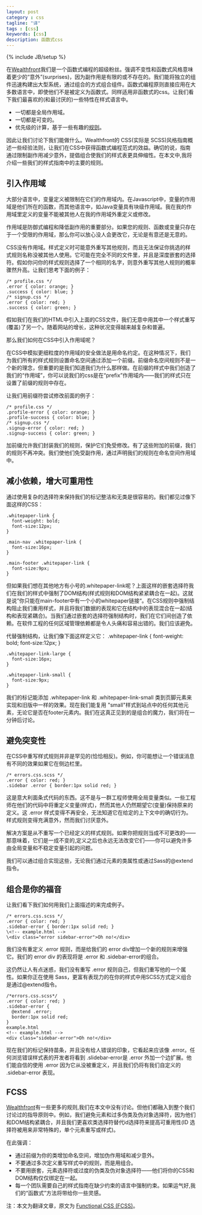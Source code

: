 ```yaml
---
layout: post
category : css
tagline: "译"
tags : [css]
keywords: [css]
description: 函数式css
---
```

{% include JB/setup %}

在[Wealthfront](https://www.wealthfront.com/engineering "前端风暴")我们是一个函数式编程的超级粉丝。强调不变性和函数式风格意味着更少的“意外”(surprises)，因为副作用是有限的或不存在的。我们能将独立的组件迅速构建出大型系统，通过组合的方式组合组件。函数式编程原则直接应用在大多数语言中，即使他们不是被定义为函数式。同样适用非函数式的css。让我们看下我们最喜欢的(和最讨厌的)一些特性在样式语言中。

+ 一切都是全局作用域。
+ 一切都是可变的。
+ 优先级的计算，基于一些有趣的[规则](http://www.w3.org/TR/css3-selectors/#specificity "w3c css3 selectors")。

因此让我们讨论下我们能做什么。Wealthfront的 CSS(实际是 SCSS)风格指南概述一些经验法则，让我们在CSS中获得函数式编程范式的效益。确切的说，指南通过限制副作用减少意外，提倡组合使我们的样式表更具伸缩性。在本文中,我将介绍一些我们的样式指南中的主要的规则。

## 引入作用域 ##

大部分语言中，变量定义被限制在它们的作用域内。在Javascript中，变量的作用域是他们所在的函数，而其他语言中，如Java变量具有块级作用域。我在我的作用域里定义的变量不能被其他人在我的作用域外重定义或修改。

作用域是防御式编程和降低副作用的重要部分。如果您的规则、函数或变量只存在于一个受限的作用域，那么你可以放心没人会更改它，无论是有意还是无意的。

CSS没有作用域。样式定义时可能意外重写其他规则，而且无法保证你挑选的样式规则名称没被其他人使用。它可能在完全不同的文件里，并且是深度嵌套的选择符。假如你问你的样式规则选择了一个相同的名字，则意外重写其他人规则的概率骤然升高。让我们思考下面的例子：

    /* profile.css */
    .error { color: orange; }
	.success { color: blue; }
	/* signup.css */
	.error { color: red; }
	.success { color: green; }

假如我们在我们的HTML中引入上面的CSS文件，我们无意中用其中一个样式重写(覆盖)了另一个。随着网站的增长，这种状况变得越来越复杂和普遍。

那么我们如何在CSS中引入作用域呢？

在CSS中模拟更细粒度的作用域的安全做法是用命名约定。在这种情况下，我们为我们所有的样式规则设置命名空间通过添加一个前缀。前缀命名空间规则不是一个新的理念，但重要的是我们知道我们为什么那样做。在前缀的样式中我们创造了我们的“作用域”，你可以说我们的css是在“prefix”作用域内——我们的样式只在设置了前缀的规则中存在。

让我们用前缀符尝试修改前面的例子：

    /* profile.css */
    .profile-error { color: orange; }
    .profile-success { color: blue; }
    /* signup.css */
    .signup-error { color: red; }
    .signup-success { color: green; }

加前缀允许我们封装我们的规则，保护它们免受修改。有了这些附加的前缀，我们的规则不再冲突。我们使他们免受副作用，通过声明我们的规则在命名空间作用域中。

## 减小依赖，增大可重用性 ##

通过使用复杂的选择符来保持我们的标记整洁和无类是很容易的。我们都见过像下面这样的CSS：

    .whitepaper-link {
      font-weight: bold;
      font-size:12px;
    }
    
    .main-nav .whitepaper-link {
      font-size:16px;
    }
    
    .main-footer .whitepaper-link {
      font-size:9px;
    }
但如果我们想在其他地方有小号的.whitepaper-link呢？上面这样的嵌套选择符我们在我们的样式中强制了DOM结构(样式规则和DOM结构紧紧耦合在一起)。这就是说”你只能在main-footer中有一个小的whitepaper链接“。在CSS规则中强制结构阻止我们重用样式，并且将我们数据的表现和它在结构中的表现混合在一起(结构和表现紧耦合)。当我们通过嵌套的选择符强制结构时，我们在它们间创造了依赖。在软件工程的任何区域管理依赖都是令人头痛和容易出错的。我们应该避免。

代替强制结构，让我们像下面这样定义它：
    .whitepaper-link {
      font-weight: bold;
      font-size:12px;
    }
    
    .whitepaper-link-large {
      font-size:16px;
    }
    
    .whitepaper-link-small {
      font-size:9px;
    }
 

我们的标记能添加 .whitepaper-link 和 .whitepaper-link-small 类到页脚元素来实现和旧版中一样的效果。现在我们能复用 "small"样式到站点中的任何其他元素，无论它是否在footer元素内。我们在这真正见到的是组合的魔力，我们将在一分钟后讨论。

## 避免突变性 ##

在CSS中重写样式规则并非是罕见的(恰恰相反)。例如，你可能想让一个错误消息有不同的效果如果它在侧边栏里。

    /* errors.css.scss */
    .error { color: red; }
    .sidebar .error { border:1px solid red; }
这是意大利面条式代码的东西。这不是与一群工程师使用全局变量类似。一些工程师在他们的代码中将重定义变量(样式)，然而其他人仍然期望它(变量)保持原来的定义。这 .error 样式变得不再安全，无法知道它在给定的上下文中的确切行为。样式规则变得充满意外，然而我们讨厌意外。

解决方案是从不重写一个已经定义的样式规则。如果你把规则当成不可更改的——那意味着，它们是一成不变的,定义之后也永远无法改变它们——你可以避免许多由全局变量和不稳定变量引起的问题。

我们可以通过组合实现这些，无论我们通过元素的类属性或通过Sass的@extend 指令。

## 组合是你的福音 ##

让我们看下我们如何用我们上面描述的来完成例子。

    /* errors.css.scss */
    .error { color: red; }
    .sidebar-error { border:1px solid red; }
    \<!-- example.html -->
    \<div class="error sidebar-error">Oh no!</div>
我们没有重定义 .error 规则，而是给我们的 error div增加一个新的规则来增强它。我们的 error div 的表现将是 .error 和 .sidebar-error的组合。

这仍然让人有点迷惑，我们没有重写 .error 规则自己，但我们重写他的一个属性。如果你正在使用 Sass，更富有表现力的在你的样式中用SCSS方式定义组合是通过@extend指令。

    /*errors.css.scss*/
    .error { color: red; }
    .sidebar-error { 
      @extend .error;
      border:1px solid red; 
    }
    example.html
    <!-- example.html -->
    <div class="sidebar-error">Oh no!</div>
现在我们的标记保持苗条，并且没有给人错误的印象，它看起来应该像 .error。任何浏览错误样式表的开发者将看到 .slidebar-error是 .error 外加一个边扩展。他们能自信的使用 .error 因为它从没被重定义，并且我们仍将有我们自定义的 .sidebar-error 表现。

## FCSS ##

[Wealthfront](https://www.wealthfront.com/engineering "前端风暴")有一些更多的规则,我们在本文中没有讨论。但他们都融入到整个我们讨论过的指导原则中。例如，我们避免元素和过多伪类及伪对象选择符，因为他们和DOM结构紧耦合，并且我们更喜欢类选择符替代id选择符来提高可重用性(ID 选择符被用来非常特殊的，单个元素重写或样式)。

在此强调：

+ 通过前缀为你的类增加命名空间，增加伪作用域和减少意外。
+ 不要通过多次定义重写样式中的规则，而是用组合。
+ 不要用嵌套，元素选择符或过度的伪类及伪对象选择符——他们将你的CSS和DOM结构仅仅绑定在一起。
+ 每一个团队需要自己的样式指南在缺少约束的语言中强制约束。如果运气好,我们的“函数式”方法将带给你一些灵感。

注：本文为翻译文章，原文为 [Functional CSS (FCSS)](http://flippinawesome.org/2013/08/26/functional-css-fcss/#comment-3181 "Functional CSS (FCSS)")。
